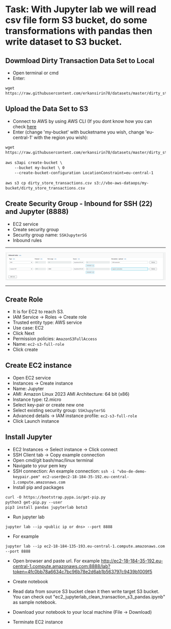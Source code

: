 # Task: With Jupyter lab we will read csv file form S3 bucket, do some transformations with pandas then write dataset to S3 bucket.

## Dowmload Dirty Transaction Data Set to Local
- Open terminal or cmd
- Enter:
```commandline
wget https://raw.githubusercontent.com/erkansirin78/datasets/master/dirty_store_transactions.csv
```

## Upload the Data Set to S3
- Connect to AWS by using AWS CLI (If you dont know how you can check [here](https://github.com/talha002/AWS_Basics)
- Enter (change 'my-bucket' with bucketname you wish, change 'eu-central-1' with the region you wish):
```commandline
wget https://raw.githubusercontent.com/erkansirin78/datasets/master/dirty_store_transactions.csv

aws s3api create-bucket \
    --bucket my-bucket \ 0
    --create-bucket-configuration LocationConstraint=eu-central-1

aws s3 cp dirty_store_transactions.csv s3://vbo-aws-dataops/my-bucket/dirty_store_transactions.csv
```

## Create Security Group - Inbound for SSH (22) and Jupyter (8888)
- EC2 service 
- Create security group
- Security group name: `SSHJupyterSG`
- Inbound rules

---

![img.png](images/01_sg_inbound_rules_ssh_jupyter.png)

--- 

## Create Role
- It is for EC2 to reach S3.
- IAM Service -> Roles -> Create role
- Trusted entity type: AWS service
- Use case: EC2
- Click Next
- Permission policies: `AmazonS3FullAccess`
- Name: `ec2-s3-full-role`
- Click create

## Create EC2 instance
- Open EC2 service
- Instances -> Create instance
- Name: Jupyter
- AMI: Amazon Linux 2023 AMI  Architecture: 64 bit (x86)
- Instance type: t2.micro
- Select key-pair or create new one
- Select existing security group: `SSHJupyterSG`
- Advanced details -> IAM instance profile: `ec2-s3-full-role`
- Click Launch instance

## Install Jupyter
- EC2 Instances -> Select instance -> Click connect
- SSH Client tab -> Copy example connection
- Open cmd/git bash/mac/linux terminal
- Navigate to your pem key
- SSH connection: An example connection: `ssh -i "vbo-de-demo-keypair.pem" ec2-user@ec2-18-184-35-192.eu-central-1.compute.amazonaws.com`
- Install pip and packages
```commandline
curl -O https://bootstrap.pypa.io/get-pip.py
python3 get-pip.py --user
pip3 install pandas jupyterlab boto3
```
- Run jupyter lab
```commandline
jupyter lab --ip <public ip or dns> --port 8888
```
- For example
```commandline
jupyter lab --ip ec2-18-184-135-193.eu-central-1.compute.amazonaws.com --port 8888
```

- Open browser and paste url. For example  http://ec2-18-184-35-192.eu-central-1.compute.amazonaws.com:8888/lab?token=4fc0bb78a6634c7bc96b78e2d6ab1b563797c9439b1009f5

- Create notebook
- Read data from source S3 bucket clean it then write target S3 bucket. You can check out "ec2_jupyterlab_clean_transaction_s3_pandas.ipynb" as sample notebook.
- Download your notebook to your local machine (File -> Download)
- Terminate EC2 instance
